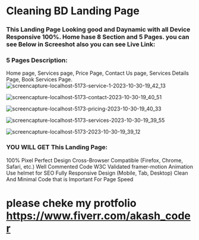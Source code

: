 # Cleaning BD Landing Page

### This Landing Page Looking good and Daynamic with all Device Responsive 100%. Home hase 8 Section and 5 Pages. you can see Below in Screeshot also you can see Live Link: 

### 5 Pages Description:
Home page, Services page, Price Page, Contact Us page, Services Details Page, Book Services Page. 
![screencapture-localhost-5173-service-1-2023-10-30-19_42_13](https://github.com/web-akash/cleaningbd/assets/95634170/05937689-ac51-4611-a2ed-f93511c4a57d)

![screencapture-localhost-5173-contact-2023-10-30-19_40_51](https://github.com/web-akash/cleaningbd/assets/95634170/d36cd30a-72a0-4769-842b-d2cb3869f983)

![screencapture-localhost-5173-pricing-2023-10-30-19_40_33](https://github.com/web-akash/cleaningbd/assets/95634170/20c26a10-1819-48bb-b0e5-3fa1dc480d06)

![screencapture-localhost-5173-services-2023-10-30-19_39_55](https://github.com/web-akash/cleaningbd/assets/95634170/9f904fb3-c73e-4d53-b324-eb93348fdb3b)

![screencapture-localhost-5173-2023-10-30-19_39_12](https://github.com/web-akash/cleaningbd/assets/95634170/2d15edd5-1053-4387-811a-52775e952523)

### YOU WILL GET This Landing Page:
100% Pixel Perfect Design
Cross-Browser Compatible (Firefox, Chrome, Safari, etc.)
Well Commented Code
W3C Validated
framer-motion Animation
Use helmet for SEO 
Fully Responsive Design (Mobile, Tab, Desktop)
Clean And Minimal Code that is Important For Page Speed

# please cheke my protfolio https://www.fiverr.com/akash_coder
